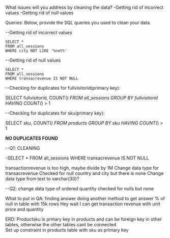What issues will you address by cleaning the data?
-Getting rid of incorrect values
-Getting rid of null values 





Queries:
Below, provide the SQL queries you used to clean your data.

--Getting rid of incorrect values

```
SELECT *
FROM all_sessions
WHERE city NOT LIKE '%not%'

```
--Getting rid of null values

```
SELECT *
FROM all_sessions
WHERE transacrevenue IS NOT NULL

```
--Checking for duplicates for fullvisitorid(primary key):

SELECT fullvisitorid, COUNT(*)
FROM all_sessions
GROUP BY fullvisitorid
HAVING COUNT(*) > 1



--Checking for duplicates for sku(primary key):

SELECT sku, COUNT(*)
FROM products
GROUP BY sku
HAVING COUNT(*) > 1

**NO DUPLICATES FOUND**

--Q1: CLEANING 

-SELECT *
FROM all_sessions
WHERE transacrevenue IS NOT NULL

transactionrevenue is too high, maybe divide by 1M
Change data type for transacrevenue
Checked for null country and city but there is none 
Change data type from text to varchar(30)?

--Q2: change data type of ordered quantity
checked for nulls but none




What to put in QA: finding answer doing another method to get answer 
% of null in table with 15k rows
Hey wait I can get transaction revenue with unit price and quantity

ERD: Productsku is prmary key in products and can be foreign key in other tables, otherwise the other tables cant be connected  
Set up constraint in products table with sku as primary key 